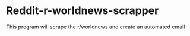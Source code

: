 # Reddit-r-worldnews-scrapper
This program will scrape the r/worldnews and create an automated email 
